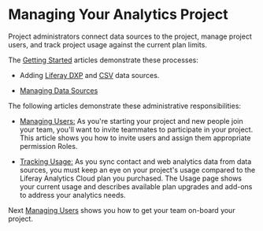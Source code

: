 # Managing Your Analytics Project [](id=managing-your-analytics-project)

Project administrators connect data sources to the project, manage project
users, and track project usage against the current plan limits. 

The
[Getting Started](https://github.com/liferay/liferay-docs/blob/master/discover/analytics-cloud/articles/02-getting-started/00-getting-started-intro.markdown)
articles demonstrate these processes:

- Adding
[Liferay DXP](https://github.com/liferay/liferay-docs/blob/master/discover/analytics-cloud/articles/02-getting-started/02-adding-a-liferay-dxp-data-source.markdown)
and
[CSV](https://github.com/liferay/liferay-docs/blob/master/discover/analytics-cloud/articles/02-getting-started/03-adding-a-csv-data-source.markdown)
data sources.

- [Managing Data Sources](https://github.com/liferay/liferay-docs/blob/master/discover/analytics-cloud/articles/02-getting-started/01-managing-data-sources.markdown)

The following articles demonstrate these administrative responsibilities:

- [Managing Users:](https://github.com/liferay/liferay-docs/blob/master/discover/analytics-cloud/articles/05-getting-started/02-managing-users.markdown)
As you're starting your project and new people join your team, you'll want to
invite teammates to participate in your project. This article shows you how to
invite users and assign them appropriate permission Roles.

- [Tracking Usage:](https://github.com/liferay/liferay-docs/blob/master/discover/analytics-cloud/articles/05-getting-started/03-tracking-usage.markdown)
As you sync contact and web analytics data from data sources, you must keep an
eye on your project's usage compared to the Liferay Analytics Cloud plan you
purchased. The Usage page shows your current usage and describes available plan
upgrades and add-ons to address your analytics needs. 

Next
[Managing Users](https://github.com/liferay/liferay-docs/blob/master/discover/analytics-cloud/articles/05-administering-liferay-analytics-cloud/02-managing-users.markdown)
shows you how to get your team on-board your project.
